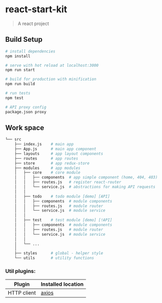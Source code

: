 # react-start-kit

> A react project

## Build Setup

``` bash
# install dependencies
npm install

# serve with hot reload at localhost:3000
npm run start

# build for production with minification
npm run build

# run tests
npm test

# API proxy config
package.json proxy
```

## Work space

``` bash
└── src
    ├── index.js    # main app
    ├── App.js      # main app component
    ├── layouts     # app layout components
    ├── routes      # app routes
    ├── store       # app redux-store
    ├── modules     # app modules
    │   ├── core    # core module
    │   │   ├── components  # app simple component (home, 404, 403)
    │   │   ├── routes.js   # register react-router
    │   │   └── service.js  # abstractions for making API requests
    │   │
    │   ├── todo    # todo module [demo] [API]
    │   │   ├── components  # module components
    │   │   ├── routes.js   # module router
    │   │   └── service.js  # module service
    │   │
    │   ├── test    # test module [demo] [!API]
    │   │   ├── components  # module components
    │   │   ├── routes.js   # module router
    │   │   └── service.js  # module service
    │   │
    │   └── ...
    │
    ├── styles      # global - helper style
    └── utils       # utility functions
```

### Util plugins:
|     Plugin          |     Installed location  |
|     ------------    |     -----------         |
| HTTP client | [axios](https://github.com/axios/axios) |

<!-- Todo
### Commands (run with node)

`vue-start-kit` responds to the following commands:

Example: `node commander addModule --name="todo"`
|     Command          |     Description  |
|     ------------     |     -----------  |
|     ------------     |     -----------  |
|     ------------     |     -----------  | -->
